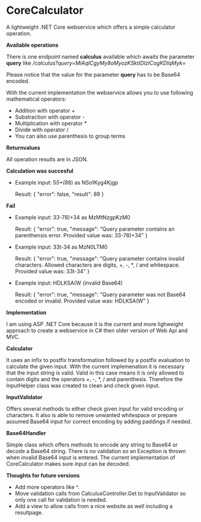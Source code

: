 # CoreCalculator

A lightweight .NET Core webservice which offers a simple calculator operation.

<strong>Available operations</strong>

There is one endpoint named <strong>calculus</strong> available which awaits the parameter <strong>query</strong> like <em>/calculus?query=MiAqICgyMy8oMyozKSktIDIzICogKDIqMyk=</em>

Please notice that the value for the parameter <strong>query</strong> has to be Base64 encoded.

With the current implementation the webservice allows you to use following mathematical operators:

- Addition with operator +
- Substraction with operator -
- Multiplication with operator *
- Divide with operator /
- You can also use parenthesis to group terms

<strong>Returnvalues</strong>

All operation results are in JSON.

<strong>Calculation was succesful</strong>

- Example input: 5*5+(8*8) as NSo1Kyg4Kjgp

  Result: {
    "error": false,
    "result": 89
  }

<strong>Fail</strong>

- Example input: 33-78)+34 as MzMtNzgpKzM0

  Result: {
      "error": true,
      "message": "Query parameter contains an parenthensis error. Provided value was: 33-78)+34"
  }

- Example input: 33t-34 as MzN0LTM0

  Result: {
      "error": true,
      "message": "Query parameter contains invalid characters. Allowed characters are digits, +, -, *, / and whitespace. Provided value was: 33t-34"
  }

- Example input: HDLKSA(W (invalid Base64)

  Result: {
      "error": true,
      "message": "Query parameter was not Base64 encoded or invalid. Provided value was: HDLKSA(W"
  }

<strong>Implementation</strong>

I am using ASP .NET Core because it is the current and more lighweight approach to create a webservice in C# then older version of Web Api and MVC.

<strong>Calculator</strong>

It uses an infix to postfix transformation followed by a postfix evaluation to calculate the given input. With the current implemenation it is necessary that the input string is valid. Valid in this case means it is only allowed to contain digits and the operators +, -, *, / and parenthesis. Therefore the InputHelper class was created to clean and check given input.

<strong>InputValidator</strong>

Offers several methods to either check given input for valid encoding or characters. It also is able to remove unwanted whitespace or prepare assumed Base64 input for correct encoding by adding paddings if needed.

<strong>Base64Handler</strong>

Simple class which offers methods to encode any string to Base64 or decode a Base64 string. There is no validation so an Exception is thrown when invalid Base64 input is entered. The current implementation of CoreCalculator makes sure input can be decoded.

<strong>Thoughts for future versions</strong>

- Add more operators like ^.
- Move validation calls from CalculusController.Get to InputValidator so only one call for validation is needed.
- Add a view to allow calls from a nice website as well including a resultpage.


